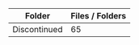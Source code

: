 | Folder       |   Files / Folders |
|--------------|-------------------|
| Discontinued |                65 |